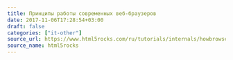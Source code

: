 ```yaml
---
title: Принципы работы современных веб-браузеров
date: 2017-11-06T17:28:54+03:00
draft: false
categories: ["it-other"]
source_url: https://www.html5rocks.com/ru/tutorials/internals/howbrowserswork/
source_name: html5rocks
---
```


<!--more-->

